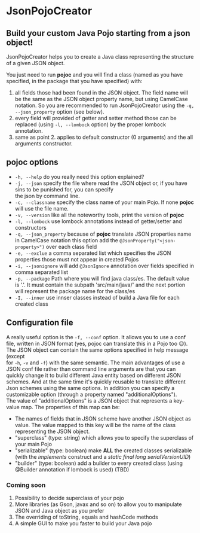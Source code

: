 # JsonPojoCreator
## Build your custom Java Pojo starting from a json object!

JsonPojoCreator helps you to create a Java class representing the structure of a given JSON object.

You just need to run **pojoc** and you will find a class (named as you have specified, in the package that 
you have specified) with:  
1. all fields those had been found in the JSON object. The field name will be the same as the JSON object property name, 
but using CamelCase notation. So you are recommended to run JsonPojoCreator using the `-q, --json_property` option 
(see below). 
2. every field will provided of getter and setter method those can be replaced (using `-l, --lombock` option) by the 
proper lombock annotation.
3. same as point 2. applies to default constructor (0 arguments) and the all arguments constructor.  

## pojoc options
- `-h, --help` do you really need this option explained?
- `-j, --json` specify the file where read the JSON object or, if you have sins to be punished for, you can specify  
the json by command line.
- `-c, --classname` specify the class name of your main Pojo. If none **pojoc** will use the file name.
- `-v, --version` like all the noteworthy tools, print the version of **pojoc**
- `-l, --lombock` use lombock annotations instead of getter/setter and constructors
- `-q, --json_property` because of **pojoc** translate JSON properties name in CamelCase notation this option add
the `@JsonProperty("<json-property>")` over each class field
- `-e, --exclue` a comma separated list which specifies the JSON properties those must not appear in created Pojos
- `-i, --jsonignore` will add `@JsonIgnore` annotation over fields specified in comma separated list
- `-p, --package` Path where you will find java class/es. The default value is '.'. It must contain the subpath
'src/main/java/' and the next portion will represent the package name for the class/es
- `-I, --inner` use innser classes instead of build a Java file for each created class 


## Configuration file
A really useful option is the `-f, --conf` option. It allows you to use a conf file, written in JSON format (yes, pojoc 
can translate this in a Pojo too :wink:). The JSON object can contain the same options specified in help message (except  
for `-h`, `-v` and `-f`) with the same semantic. The main advantages of use a JSON conf file rather than command line
arguments are that you can quickly change it to build different Java entity based on different JSON schemes. And at the
same time it's quickly reusable to translate different Json schemes using the same options.
In addition you can specify a customizable option (through a property named "additionalOptions").  
The value of "additionalOptions" is a JSON object that represents a key-value map. The properties of this map can be:
- The names of fields that in JSON scheme have another JSON object as value. The value mapped to this key will be the 
name of the class representing the JSON object.
- "superclass" (type: string) which allows you to specify the superclass of your main Pojo
- "serializable" (type: boolean) make **ALL** the created classes serializable (with the _implements_ construct and a 
_static final long serialVersionUID_) 
- "builder" (type: boolean) add a builder to every created class (using @Builder annotation if lombock is used) (TBD)

### Coming soon
1. Possibility to decide superclass of your pojo
2. More libraries (as Gson, javax and so on) to allow you to manipulate JSON and Java object as you prefer
3. The overriding of toString, equals and hashCode methods
4. A simple GUI to make you faster to build your Java pojo